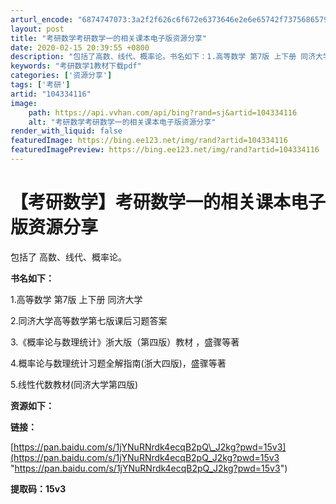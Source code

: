 ```yaml
---
arturl_encode: "6874747073:3a2f2f626c6f672e6373646e2e6e65742f7375686579696e2f:61727469636c652f64657461696c732f313034333334313136"
layout: post
title: "考研数学考研数学一的相关课本电子版资源分享"
date: 2020-02-15 20:39:55 +0800
description: "包括了高数、线代、概率论。书名如下：1.高等数学 第7版 上下册 同济大学2.同济大学高等数学第七版"
keywords: "考研数学1教材下载pdf"
categories: ['资源分享']
tags: ['考研']
artid: "104334116"
image:
    path: https://api.vvhan.com/api/bing?rand=sj&artid=104334116
    alt: "考研数学考研数学一的相关课本电子版资源分享"
render_with_liquid: false
featuredImage: https://bing.ee123.net/img/rand?artid=104334116
featuredImagePreview: https://bing.ee123.net/img/rand?artid=104334116
---
```


# 【考研数学】考研数学一的相关课本电子版资源分享

包括了
高数、线代、概率论。

**书名如下：**

1.高等数学 第7版 上下册 同济大学

2.同济大学高等数学第七版课后习题答案

3.《概率论与数理统计》浙大版（第四版）教材 ，盛骤等著

4.概率论与数理统计习题全解指南(浙大四版)，盛骤等著

5.线性代数教材(同济大学第四版)

**资源如下：**

**链接：**

[https://pan.baidu.com/s/1jYNuRNrdk4ecqB2pQ\_J2kg?pwd=15v3](https://pan.baidu.com/s/1jYNuRNrdk4ecqB2pQ_J2kg?pwd=15v3 "https://pan.baidu.com/s/1jYNuRNrdk4ecqB2pQ_J2kg?pwd=15v3")

**提取码：15v3**